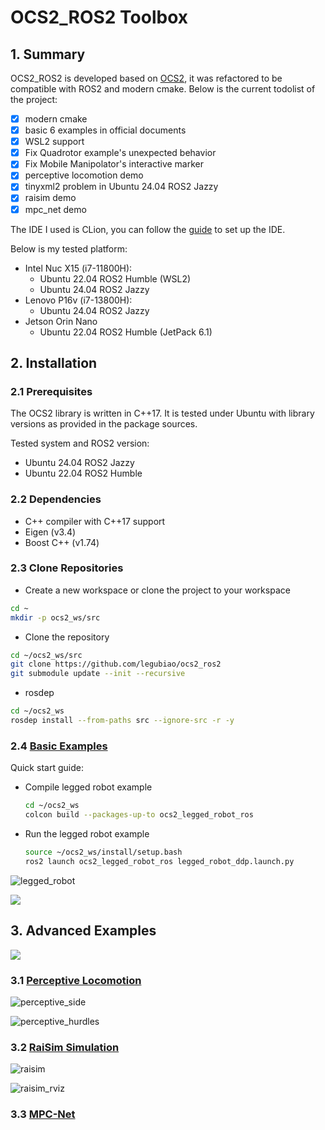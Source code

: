 # OCS2_ROS2 Toolbox

## 1. Summary

OCS2_ROS2 is developed based on [OCS2](https://github.com/leggedrobotics/ocs2), it was refactored to be compatible with
ROS2 and modern cmake. Below is the current todolist of the project:

- [x] modern cmake
- [x] basic 6 examples in official documents
- [x] WSL2 support
- [x] Fix Quadrotor example's unexpected behavior
- [x] Fix Mobile Manipolator's interactive marker
- [x] perceptive locomotion demo
- [x] tinyxml2 problem in Ubuntu 24.04 ROS2 Jazzy
- [x] raisim demo
- [x] mpc_net demo

The IDE I used is CLion, you can follow the [guide](https://www.jetbrains.com/help/clion/ros2-tutorial.html) to set up
the IDE.

Below is my tested platform:
* Intel Nuc X15 (i7-11800H):
    * Ubuntu 22.04 ROS2 Humble (WSL2)
    * Ubuntu 24.04 ROS2 Jazzy
* Lenovo P16v (i7-13800H):
    * Ubuntu 24.04 ROS2 Jazzy
* Jetson Orin Nano
    * Ubuntu 22.04 ROS2 Humble (JetPack 6.1)



## 2. Installation

### 2.1 Prerequisites

The OCS2 library is written in C++17. It is tested under Ubuntu with library versions as provided in the package
sources.

Tested system and ROS2 version:

* Ubuntu 24.04 ROS2 Jazzy
* Ubuntu 22.04 ROS2 Humble

### 2.2 Dependencies

* C++ compiler with C++17 support
* Eigen (v3.4)
* Boost C++ (v1.74)

### 2.3 Clone Repositories

* Create a new workspace or clone the project to your workspace

```bash
cd ~
mkdir -p ocs2_ws/src
```

* Clone the repository

```bash
cd ~/ocs2_ws/src
git clone https://github.com/legubiao/ocs2_ros2
git submodule update --init --recursive
```

* rosdep

```bash
cd ~/ocs2_ws
rosdep install --from-paths src --ignore-src -r -y
```

### 2.4 [Basic Examples](basic%20examples/)

Quick start guide:

* Compile legged robot example
    ```bash
    cd ~/ocs2_ws
    colcon build --packages-up-to ocs2_legged_robot_ros
    ```
* Run the legged robot example
    ```bash
    source ~/ocs2_ws/install/setup.bash
    ros2 launch ocs2_legged_robot_ros legged_robot_ddp.launch.py
    ```

![legged_robot](.images/legged_demo.png)

[![](http://i0.hdslb.com/bfs/archive/1bf12ba98ed8e7fe01594bb2a713ddafdd580488.jpg)](https://www.bilibili.com/video/BV12vv9eGEns/)

## 3. Advanced Examples

[![](http://i1.hdslb.com/bfs/archive/a53bab50141165eb452aa0763a9a5b9a51a7ca67.jpg)](https://www.bilibili.com/video/BV1gSHLe3EEv/)

### 3.1 [Perceptive Locomotion](advance%20examples/ocs2_raisim/)

![perceptive_side](.images/perception_side.png)

![perceptive_hurdles](.images/perception_hurdles.png)

### 3.2 [RaiSim Simulation](advance%20examples/ocs2_raisim/)

![raisim](.images/raisim.png)

![raisim_rviz](.images/raisim_rviz.png)

### 3.3 [MPC-Net](advance%20examples/ocs2_mpcnet/)